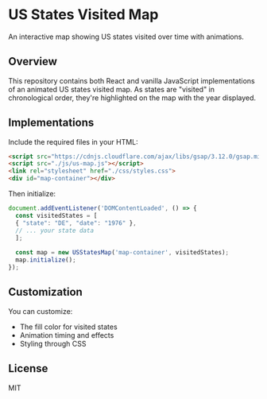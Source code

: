 # US States Visited Map

An interactive map showing US states visited over time with animations.

## Overview

This repository contains both React and vanilla JavaScript implementations of an animated US states visited map. As states are "visited" in chronological order, they're highlighted on the map with the year displayed.

## Implementations

Include the required files in your HTML:

```html
<script src="https://cdnjs.cloudflare.com/ajax/libs/gsap/3.12.0/gsap.min.js"></script>
<script src="./js/us-map.js"></script>
<link rel="stylesheet" href="./css/styles.css">
<div id="map-container"></div>
```

Then initialize:

```js
document.addEventListener('DOMContentLoaded', () => {
  const visitedStates = [
  { "state": "DE", "date": "1976" },
  // ... your state data
  ];
  
  const map = new USStatesMap('map-container', visitedStates);
  map.initialize();
});
```

## Customization

You can customize:

- The fill color for visited states
- Animation timing and effects
- Styling through CSS

## License

MIT
